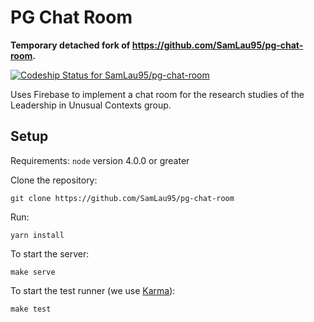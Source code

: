 # PG Chat Room

**Temporary detached fork of https://github.com/SamLau95/pg-chat-room.**

[ ![Codeship Status for SamLau95/pg-chat-room](https://codeship.com/projects/e7376e90-59af-0133-ef4a-0e6f49d10408/status?branch=master)](https://codeship.com/projects/110132)

Uses Firebase to implement a chat room for the research studies of the
Leadership in Unusual Contexts group.

## Setup

Requirements: `node` version 4.0.0 or greater

Clone the repository:

    git clone https://github.com/SamLau95/pg-chat-room

Run:

    yarn install

To start the server:

    make serve

To start the test runner (we use [Karma](http://karma-runner.github.io/)):

    make test
